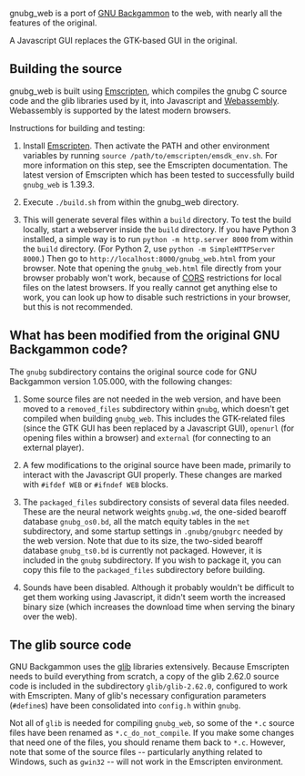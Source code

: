 gnubg_web is a port of [GNU Backgammon](https://www.gnu.org/software/gnubg/) to the web, with nearly all the features of the original.

A Javascript GUI replaces the GTK-based GUI in the original.

Building the source
-------------------

gnubg_web is built using [Emscripten](https://emscripten.org/), which compiles the gnubg C source code and the glib libraries used by it, into Javascript and [Webassembly](https://webassembly.org/).  Webassembly is supported by the latest modern browsers.

Instructions for building and testing:

1. Install [Emscripten](https://emscripten.org/).  Then activate the PATH and other environment variables by running `source /path/to/emscripten/emsdk_env.sh`.  For more information on this step, see the Emscripten documentation. The latest version of Emscripten which has been tested to successfully build `gnubg_web` is 1.39.3.

2. Execute `./build.sh` from within the gnubg_web directory.

3. This will generate several files within a `build` directory.  To test the build locally, start a webserver inside the `build` directory.  If you have Python 3 installed, a simple way is to run `python -m http.server 8000` from within the `build` directory. (For Python 2, use `python -m SimpleHTTPServer 8000`.) Then go to `http://localhost:8000/gnubg_web.html` from your browser.  Note that opening the `gnubg_web.html` file directly from your browser probably won't work, because of [CORS](https://developer.mozilla.org/en-US/docs/Web/HTTP/CORS) restrictions for local files on the latest browsers.  If you really cannot get anything else to work, you can look up how to disable such restrictions in your browser, but this is not recommended.

What has been modified from the original GNU Backgammon code?
-------------------------------------------------------------

The `gnubg` subdirectory contains the original source code for GNU Backgammon version 1.05.000, with the following changes:

1. Some source files are not needed in the web version, and have been moved to a `removed_files` subdirectory within `gnubg`, which doesn't get compiled when building `gnubg_web`. This includes the GTK-related files (since the GTK GUI has been replaced by a Javascript GUI), `openurl` (for opening files within a browser) and `external` (for connecting to an external player).

2. A few modifications to the original source have been made, primarily to interact with the Javascript GUI properly.  These changes are marked with `#ifdef WEB` or `#ifndef WEB` blocks.

3. The `packaged_files` subdirectory consists of several data files needed.  These are the neural network weights `gnubg.wd`, the one-sided bearoff database `gnubg_os0.bd`, all the match equity tables in the `met` subdirectory, and some startup settings in `.gnubg/gnubgrc` needed by the web version.  Note that due to its size, the two-sided bearoff database `gnubg_ts0.bd` is currently not packaged. However, it is included in the `gnubg` subdirectory. If you wish to package it, you can copy this file to the `packaged_files` subdirectory before building.

4. Sounds have been disabled.  Although it probably wouldn't be difficult to get them working using Javascript, it didn't seem worth the increased binary size (which increases the download time when serving the binary over the web).

The glib source code
--------------------

GNU Backgammon uses the [glib](https://developer.gnome.org/glib/) libraries extensively.  Because Emscripten needs to build everything from scratch, a copy of the glib 2.62.0 source code is included in the subdirectory `glib/glib-2.62.0`, configured to work with Emscripten.  Many of glib's necessary configuration parameters (`#define`s) have been consolidated into `config.h` within `gnubg`.

Not all of `glib` is needed for compiling `gnubg_web`, so some of the `*.c` source files have been renamed as `*.c_do_not_compile`.  If you make some changes that need one of the files, you should rename them back to `*.c`.  However, note that some of the source files -- particularly anything related to Windows, such as `gwin32` --  will not work in the Emscripten environment.

